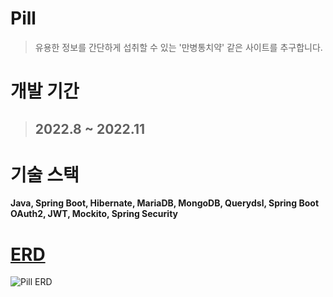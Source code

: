 # Pill
> 유용한 정보를 간단하게 섭취할 수 있는 '만병통치약' 같은 사이트를 추구합니다.
# 개발 기간
> ## 2022.8 ~ 2022.11

# 기술 스택
__Java, Spring Boot, Hibernate, MariaDB, MongoDB, Querydsl, Spring Boot OAuth2, JWT, Mockito, Spring Security__

# [ERD](https://lucid.app/lucidchart/db29a69b-72d9-4ff8-a559-0f7375d33104/edit?invitationId=inv_976949eb-534c-42ad-866e-8e021a1109b6)
![Pill ERD](https://user-images.githubusercontent.com/63960269/196699788-9ec95912-d2c4-44b2-befa-2fbcf8625ec1.png)
